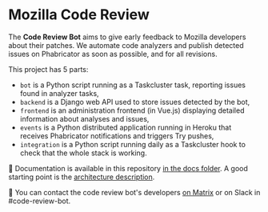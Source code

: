 # Mozilla Code Review

The **Code Review Bot** aims to give early feedback to Mozilla developers about their patches. We automate code analyzers and publish detected issues on Phabricator as soon as possible, and for all revisions.

This project has 5 parts:

* `bot` is a Python script running as a Taskcluster task, reporting issues found in analyzer tasks,
* `backend` is a Django web API used to store issues detected by the bot,
* `frontend` is an administration frontend (in Vue.js) displaying detailed information about analyses and issues,
* `events` is a Python distributed application running in Heroku that receives Phabricator notifications and triggers Try pushes,
* `integration` is a Python script running daily as a Taskcluster hook to check that the whole stack is working.

:blue_book: Documentation is available in this repository [in the docs folder](docs/README.md). A good starting point is the [architecture description](docs/architecture.md).

:loudspeaker: You can contact the code review bot's developers [on Matrix](https://chat.mozilla.org/#/room/#code-review-bot:mozilla.org) or on Slack in #code-review-bot.
